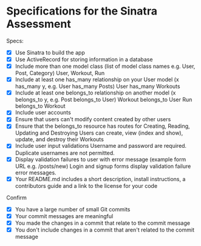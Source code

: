 # Specifications for the Sinatra Assessment

Specs:
- [x] Use Sinatra to build the app
- [x] Use ActiveRecord for storing information in a database
- [x] Include more than one model class (list of model class names e.g. User, Post, Category)
User, Workout, Run
- [x] Include at least one has_many relationship on your User model (x has_many y, e.g. User has_many Posts)
User has_many Workouts
- [x] Include at least one belongs_to relationship on another model (x belongs_to y, e.g. Post belongs_to User)
Workout belongs_to User
Run belongs_to Workout
- [x] Include user accounts
- [x] Ensure that users can't modify content created by other users
- [x] Ensure that the belongs_to resource has routes for Creating, Reading, Updating and Destroying
Users can create, view (index and show), update, and destroy their Workouts
- [x] Include user input validations
Username and password are required. Duplicate usernames are not permitted.
- [x] Display validation failures to user with error message (example form URL e.g. /posts/new)
Login and signup forms display validation failure error messages.
- [x] Your README.md includes a short description, install instructions, a contributors guide and a link to the license for your code

Confirm
- [x] You have a large number of small Git commits
- [x] Your commit messages are meaningful
- [x] You made the changes in a commit that relate to the commit message
- [x] You don't include changes in a commit that aren't related to the commit message
